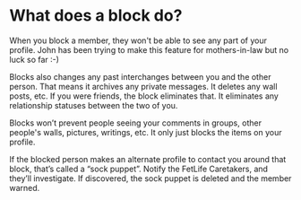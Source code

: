 # What does a block do?

When you block a member, they won't be able to see any part of your profile. John has been trying to make this feature for mothers-in-law but no luck so far :-)

Blocks also changes any past interchanges between you and the other person. That means it archives any private messages. It deletes any wall posts, etc. If you were friends, the block eliminates that. It eliminates any relationship statuses between the two of you.

Blocks won&rsquo;t prevent people seeing your comments in groups, other people's walls, pictures, writings, etc. It only just blocks the items on your profile.

If the blocked person makes an alternate profile to contact you around that block, that&rsquo;s called a &ldquo;sock puppet&rdquo;. Notify the FetLife Caretakers, and they&rsquo;ll investigate. If discovered, the sock puppet is deleted and the member warned.
